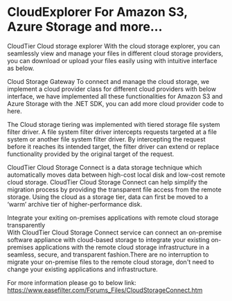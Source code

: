 ﻿# CloudExplorer For Amazon S3, Azure Storage and more...

CloudTier Cloud storage explorer
With the cloud storage explorer, you can seamlessly view and manage your files in different cloud storage providers, you can download or upload your files easily using with intuitive interface as below.

Cloud Storage Gateway
To connect and manage the cloud storage, we implement a cloud provider class for different cloud providers with below interface, we have implemented all these functionalities for Amazon S3 and Azure Storage with the .NET SDK, you can add more cloud provider code to here.

The Cloud storage tiering was implemented with tiered storage file system filter driver. A file system filter driver intercepts requests targeted at a file system or another file system filter driver. By intercepting the request before it reaches its intended target, the filter driver can extend or replace functionality provided by the original target of the request. 

CloudTier Cloud Storage Connect is a data storage technique which automatically moves data between high-cost local disk and low-cost remote cloud storage. CloudTier Cloud Storage Connect can help simplify the migration process by providing the transparent file access from the remote storage. Using the cloud as a storage tier, data can first be moved to a ‘warm’ archive tier of higher-performance disk.

Integrate your exiting on-premises applications with remote cloud storage transparently                     
With CloudTier Cloud Storage Connect service can connect an on-premise software appliance with cloud-based storage to integrate your existing on-premises applications with the remote cloud storage infrastructure in a seamless, secure, and transparent fashion.There are no interruption to migrate your on-premise files to the remote cloud storage, don't need to change your existing applications and infrastructure.

For more information please go to below link:
https://www.easefilter.com/Forums_Files/CloudStorageConnect.htm
